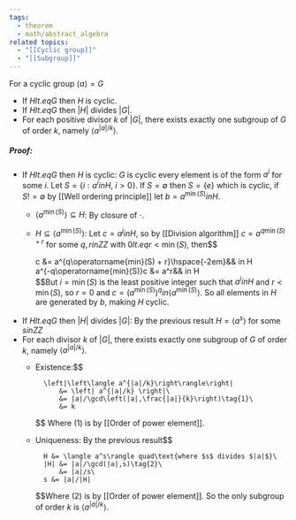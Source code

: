 ```yaml
---
tags:
  - theorem
  - math/abstract_algebra
related topics:
  - "[[Cyclic group]]"
  - "[[Subgroup]]"
---
```

For a cyclic group $\langle a \rangle = G$
- If $H lt.eq G$ then $H$ is cyclic.
- If $H lt.eq G$ then $|H|$ divides $|G|$.
- For each positive divisor $k$ of $|G|$, there exists exactly one subgroup of $G$ of order $k$, namely $\langle a^{|a|/k}\rangle$.
##### Proof:
- If $H lt.eq G$ then $H$ is cyclic:
	$G$ is cyclic every element is of the form $a^i$ for some $i$. Let $S=\{i:a^i  in H,\ i>0\}$. If $S=\emptyset$ then $S=\{e\}$ which is cyclic, if $S != \emptyset$ by [[Well ordering principle]] let $b=a^{\operatorname{min}(S)} in H$.
	- $\langle a^{\operatorname{min}(S)} \rangle \subseteq H$:
		By closure of $\cdot$.
	- $H\subseteq \langle a^{\operatorname{min}(S)}\rangle$:
		Let $c=a^j in H$, so by [[Division algorithm]] $c=a^{q\operatorname{min}(S) + r}$ for some $q,r in  ZZ$ with $0 lt.eq r<\operatorname{min}(S)$, then$$
	
		c &= a^{q\operatorname{min}(S) + r}\hspace{-2em}&& in H\
		a^{-q\operatorname{min}(S)}c &= a^r&& in H\
	$$But $i=\min(S)$ is the least positive integer such that $a^i  in H$ and $r<\min(S)$, so $r=0$ and $c=\left(a^{\min(S)}\right)^q in \langle a^{\operatorname{min}(S)}\rangle$. So all elements in $H$ are generated by $b$, making $H$ cyclic.
- If $H lt.eq G$ then $|H|$ divides $|G|$:
	By the previous result $H=\langle a^s\rangle$ for some $s in ZZ$
- For each divisor $k$ of $|G|$, there exists exactly one subgroup of $G$ of order $k$, namely $\langle a^{|a|/k}\rangle$.
	- Existence:$$
		
			\left|\left\langle a^{|a|/k}\right\rangle\right|
				&= \left| a^{|a|/k} \right|\
				&= |a|/\gcd\left(|a|,\frac{|a|}{k}\right)\tag{1}\
				&= k
		$$
		Where $(1)$ is by [[Order of power element]].
	- Uniqueness:
		By the previous result$$
		
			H &= \langle a^s\rangle quad\text{where $s$ divides $|a|$}\
			|H| &= |a|/\gcd(|a|,s)\tag{2}\
				&= |a|/s\
			s &= |a|/|H|
		$$Where $(2)$ is by [[Order of power element]]. So the only subgroup of order $k$ is $\langle a^{|a|/k}\rangle$.

